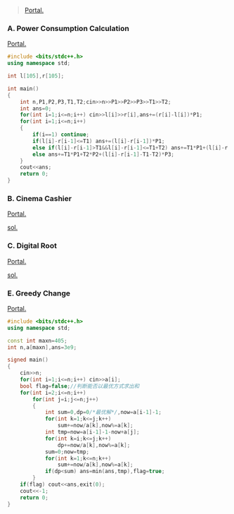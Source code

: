 > [Portal.](https://codeforces.com/contest/10)

### A. Power Consumption Calculation

[Portal.](https://www.luogu.com.cn/problem/CF10A)

```cpp
#include <bits/stdc++.h>
using namespace std;

int l[105],r[105];

int main()
{
    int n,P1,P2,P3,T1,T2;cin>>n>>P1>>P2>>P3>>T1>>T2;
    int ans=0;
    for(int i=1;i<=n;i++) cin>>l[i]>>r[i],ans+=(r[i]-l[i])*P1;
    for(int i=1;i<=n;i++)
    {
        if(i==1) continue;
        if(l[i]-r[i-1]<=T1) ans+=(l[i]-r[i-1])*P1;
        else if(l[i]-r[i-1]>T1&&l[i]-r[i-1]<=T1+T2) ans+=T1*P1+(l[i]-r[i-1]-T1)*P2;
        else ans+=T1*P1+T2*P2+(l[i]-r[i-1]-T1-T2)*P3;
    }
    cout<<ans;
    return 0;
}
```

### B. Cinema Cashier

[Portal.](https://www.luogu.com.cn/problem/CF10B)

[sol.](https://www.luogu.com.cn/blog/ncwzdlsd/solution-cf10b)

### C. Digital Root

[Portal.](https://www.luogu.com.cn/problem/CF10C)

[sol.](https://www.luogu.com.cn/blog/ncwzdlsd/solution-CF10C)

### E. Greedy Change

[Portal.](https://www.luogu.com.cn/problem/CF10E)

```cpp
#include <bits/stdc++.h>
using namespace std;

const int maxn=405;
int n,a[maxn],ans=3e9;

signed main()
{
	cin>>n;
	for(int i=1;i<=n;i++) cin>>a[i];
	bool flag=false;//判断能否以最优方式求出和
	for(int i=2;i<=n;i++)
		for(int j=i;j<=n;j++)
		{
			int sum=0,dp=0/*最优解*/,now=a[i-1]-1;
			for(int k=1;k<=j;k++)
				sum+=now/a[k],now%=a[k];
			int tmp=now=a[i-1]-1-now+a[j];
			for(int k=i;k<=j;k++)
				dp+=now/a[k],now%=a[k];
			sum=0;now=tmp;
			for(int k=1;k<=n;k++)
				sum+=now/a[k],now%=a[k];
			if(dp<sum) ans=min(ans,tmp),flag=true;
		}
	if(flag) cout<<ans,exit(0);
	cout<<-1;
	return 0;
}
```
